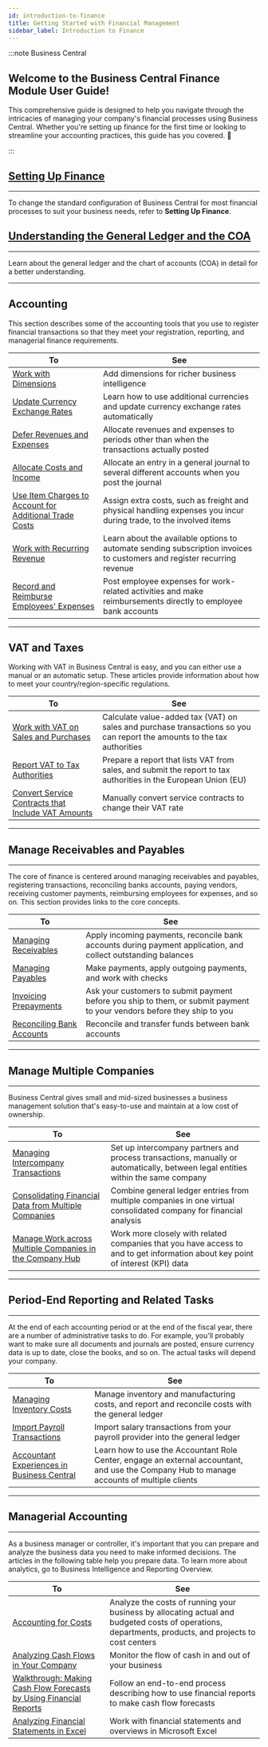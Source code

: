 ```yaml
---
id: introduction-to-finance
title: Getting Started with Financial Management
sidebar_label: Introduction to Finance
---
```


:::note Business Central
<div class="container">
    <div class="custom-note">
      <h2 class="procurement-intro-heading">Welcome to the Business Central Finance Module User Guide!</h2>
        <p>This comprehensive guide is designed to help you navigate through the intricacies of managing your company's financial processes using Business Central. Whether you're setting up finance for the first time or looking to streamline your accounting practices, this guide has you covered. 🤗</p>
    </div>
</div>
:::

## [Setting Up Finance](#Setting-up-finance)
---

To change the standard configuration of Business Central for most financial processes to suit your business needs, refer to **Setting Up Finance**.

## [Understanding the General Ledger and the COA](#understanding-the-general-ledger-and-the-coa)
---

Learn about the general ledger and the chart of accounts (COA) in detail for a better understanding.

---

## Accounting

This section describes some of the accounting tools that you use to register financial transactions so that they meet your registration, reporting, and managerial finance requirements.

| To                                         | See                                                             |
|--------------------------------------------|-----------------------------------------------------------------|
| [Work with Dimensions](#work-with-dimensions)                     | Add dimensions for richer business intelligence                  |
| [Update Currency Exchange Rates](#update-currency-exchange-rates) | Learn how to use additional currencies and update currency exchange rates automatically |
| [Defer Revenues and Expenses](#defer-revenues-and-expenses)       | Allocate revenues and expenses to periods other than when the transactions actually posted |
| [Allocate Costs and Income](#allocate-costs-and-income)           | Allocate an entry in a general journal to several different accounts when you post the journal |
| [Use Item Charges to Account for Additional Trade Costs](#use-item-charges-to-account-for-additional-trade-costs) | Assign extra costs, such as freight and physical handling expenses you incur during trade, to the involved items |
| [Work with Recurring Revenue](#work-with-recurring-revenue)       | Learn about the available options to automate sending subscription invoices to customers and register recurring revenue |
| [Record and Reimburse Employees' Expenses](#record-and-reimburse-employees-expenses) | Post employee expenses for work-related activities and make reimbursements directly to employee bank accounts |

---

## VAT and Taxes

Working with VAT in Business Central is easy, and you can either use a manual or an automatic setup. These articles provide information about how to meet your country/region-specific regulations.

| To                                        | See                                                             |
|-------------------------------------------|-----------------------------------------------------------------|
| [Work with VAT on Sales and Purchases](#work-with-vat-on-sales-and-purchases) | Calculate value-added tax (VAT) on sales and purchase transactions so you can report the amounts to the tax authorities |
| [Report VAT to Tax Authorities](#report-vat-to-tax-authorities) | Prepare a report that lists VAT from sales, and submit the report to tax authorities in the European Union (EU) |
| [Convert Service Contracts that Include VAT Amounts](#convert-service-contracts-that-include-vat-amounts) | Manually convert service contracts to change their VAT rate |

---

## Manage Receivables and Payables
---

The core of finance is centered around managing receivables and payables, registering transactions, reconciling banks accounts, paying vendors, receiving customer payments, reimbursing employees for expenses, and so on. This section provides links to the core concepts.

| To                                      | See                                                             |
|-----------------------------------------|-----------------------------------------------------------------|
| [Managing Receivables](#managing-receivables) | Apply incoming payments, reconcile bank accounts during payment application, and collect outstanding balances |
| [Managing Payables](#managing-payables) | Make payments, apply outgoing payments, and work with checks |
| [Invoicing Prepayments](#invoicing-prepayments) | Ask your customers to submit payment before you ship to them, or submit payment to your vendors before they ship to you |
| [Reconciling Bank Accounts](#reconciling-bank-accounts) | Reconcile and transfer funds between bank accounts |

---

## Manage Multiple Companies
---

Business Central gives small and mid-sized businesses a business management solution that's easy-to-use and maintain at a low cost of ownership.

| To                                                 | See                                                             |
|----------------------------------------------------|-----------------------------------------------------------------|
| [Managing Intercompany Transactions](#managing-intercompany-transactions) | Set up intercompany partners and process transactions, manually or automatically, between legal entities within the same company |
| [Consolidating Financial Data from Multiple Companies](#consolidating-financial-data-from-multiple-companies) | Combine general ledger entries from multiple companies in one virtual consolidated company for financial analysis |
| [Manage Work across Multiple Companies in the Company Hub](#manage-work-across-multiple-companies-in-the-company-hub) | Work more closely with related companies that you have access to and to get information about key point of interest (KPI) data |

---

## Period-End Reporting and Related Tasks
---

At the end of each accounting period or at the end of the fiscal year, there are a number of administrative tasks to do. For example, you'll probably want to make sure all documents and journals are posted, ensure currency data is up to date, close the books, and so on. The actual tasks will depend your company.

| To                                                    | See                                                             |
|-------------------------------------------------------|-----------------------------------------------------------------|
| [Managing Inventory Costs](#managing-inventory-costs) | Manage inventory and manufacturing costs, and report and reconcile costs with the general ledger |
| [Import Payroll Transactions](#import-payroll-transactions) | Import salary transactions from your payroll provider into the general ledger |
| [Accountant Experiences in Business Central](#accountant-experiences-in-business-central) | Learn how to use the Accountant Role Center, engage an external accountant, and use the Company Hub to manage accounts of multiple clients |

---

## Managerial Accounting
---

As a business manager or controller, it's important that you can prepare and analyze the business data you need to make informed decisions. The articles in the following table help you prepare data. To learn more about analytics, go to Business Intelligence and Reporting Overview.

| To                                                      | See                                                             |
|---------------------------------------------------------|-----------------------------------------------------------------|
| [Accounting for Costs](#accounting-for-costs)           | Analyze the costs of running your business by allocating actual and budgeted costs of operations, departments, products, and projects to cost centers |
| [Analyzing Cash Flows in Your Company](#analyzing-cash-flows-in-your-company) | Monitor the flow of cash in and out of your business |
| [Walkthrough: Making Cash Flow Forecasts by Using Financial Reports](#walkthrough-making-cash-flow-forecasts-by-using-financial-reports) | Follow an end-to-end process describing how to use financial reports to make cash flow forecasts |
| [Analyzing Financial Statements in Excel](#analyzing-financial-statements-in-excel) | Work with financial statements and overviews in Microsoft Excel |
